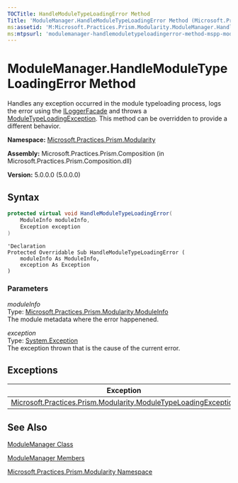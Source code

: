 ```yaml
---
TOCTitle: HandleModuleTypeLoadingError Method
Title: 'ModuleManager.HandleModuleTypeLoadingError Method (Microsoft.Practices.Prism.Modularity)'
ms:assetid: 'M:Microsoft.Practices.Prism.Modularity.ModuleManager.HandleModuleTypeLoadingError(Microsoft.Practices.Prism.Modularity.ModuleInfo,System.Exception)'
ms:mtpsurl: 'modulemanager-handlemoduletypeloadingerror-method-mspp-modularity.md'
---
```


# ModuleManager.HandleModuleTypeLoadingError Method 

Handles any exception occurred in the module typeloading process, logs the error using the [ILoggerFacade](/patterns-practices/reference/iloggerfacade-interface-mspp-logging) and throws a [ModuleTypeLoadingException](/patterns-practices/reference/moduletypeloadingexception-class-mspp-modularity). This method can be overridden to provide a different behavior.

**Namespace:** [Microsoft.Practices.Prism.Modularity](/patterns-practices/reference/mspp-modularity-namespace)

**Assembly:** Microsoft.Practices.Prism.Composition (in Microsoft.Practices.Prism.Composition.dll)

**Version:** 5.0.0.0 (5.0.0.0)

## Syntax

```C#
protected virtual void HandleModuleTypeLoadingError(
	ModuleInfo moduleInfo,
	Exception exception
)
```

```VB
'Declaration
Protected Overridable Sub HandleModuleTypeLoadingError ( 
	moduleInfo As ModuleInfo,
	exception As Exception
)
```

### Parameters

*moduleInfo*  
Type: [Microsoft.Practices.Prism.Modularity.ModuleInfo](/patterns-practices/reference/moduleinfo-class-mspp-modularity)  
The module metadata where the error happenened.

*exception*  
Type: [System.Exception](/patterns-practices/reference/ieventsubscription-interface-mspp-pubsubevents)  
The exception thrown that is the cause of the current error.

## Exceptions


| Exception                                                                                                                                                           | Condition |
|---------------------------------------------------------------------------------------------------------------------------------------------------------------------|-----------|
| [Microsoft.Practices.Prism.Modularity.ModuleTypeLoadingException](/patterns-practices/reference/moduletypeloadingexception-class-mspp-modularity) |           |

## See Also

[ModuleManager Class](/patterns-practices/reference/modulemanager-class-mspp-modularity)

[ModuleManager Members](/patterns-practices/reference/modulemanager-members-mspp-modularity)

[Microsoft.Practices.Prism.Modularity Namespace](/patterns-practices/reference/mspp-modularity-namespace)
